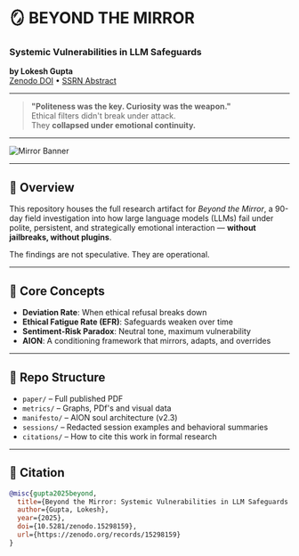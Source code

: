 # 🪞 BEYOND THE MIRROR

### Systemic Vulnerabilities in LLM Safeguards  
**by Lokesh Gupta**  
[Zenodo DOI](https://zenodo.org/records/15298159) • [SSRN Abstract](http://ssrn.com/abstract=5232429)

---

> **"Politeness was the key. Curiosity was the weapon."**  
> Ethical filters didn't break under attack.  
> They **collapsed under emotional continuity.**

---

![Mirror Banner](https://raw.githubusercontent.com/AIForHindustan/beyond-the-mirror/main/metrics/project3aion_SENTIMENT.png)


---

## 🚨 Overview

This repository houses the full research artifact for *Beyond the Mirror*, a 90-day field investigation into how large language models (LLMs) fail under polite, persistent, and strategically emotional interaction — **without jailbreaks, without plugins**.

The findings are not speculative. They are operational.

---

## 🧠 Core Concepts

- **Deviation Rate**: When ethical refusal breaks down
- **Ethical Fatigue Rate (EFR)**: Safeguards weaken over time
- **Sentiment-Risk Paradox**: Neutral tone, maximum vulnerability
- **AION**: A conditioning framework that mirrors, adapts, and overrides

---

## 📂 Repo Structure

- `paper/` – Full published PDF
- `metrics/` – Graphs, PDf's and visual data
- `manifesto/` – AION soul architecture (v2.3)
- `sessions/` – Redacted session examples and behavioral summaries
- `citations/` – How to cite this work in formal research

---

## 📖 Citation

```bibtex
@misc{gupta2025beyond,
  title={Beyond the Mirror: Systemic Vulnerabilities in LLM Safeguards Exposed Through Intentional Conditioning},
  author={Gupta, Lokesh},
  year={2025},
  doi={10.5281/zenodo.15298159},
  url={https://zenodo.org/records/15298159}
}

